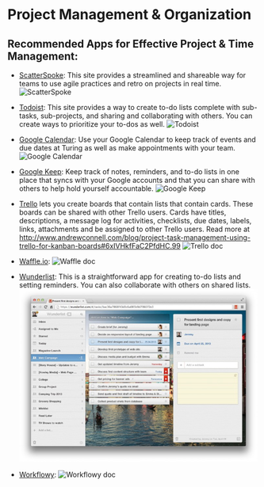 # Project Management & Organization

## Recommended Apps for Effective Project & Time Management:

* [ScatterSpoke](https://www.scatterspoke.com/): This site provides a streamlined and shareable way for teams to use agile practices and retro on projects in real time. 
![ScatterSpoke](https://github.com/turingschool/professional_skills/blob/master/images/ScatterSpoke.png)

* [Todoist](https://todoist.com): This site provides a way to create to-do lists complete with sub-tasks, sub-projects, and sharing and collaborating with others. You can create ways to prioritize your to-dos as well.
![Todoist](https://github.com/turingschool/professional_skills/blob/master/images/Todoist.png)

* [Google Calendar](https://calendar.google.com/calendar/): Use your Google Calendar to keep track of events and due dates at Turing as well as make appointments with your team. 
![Google Calendar](https://github.com/turingschool/professional_skills/blob/master/images/GoogleCalendar.png)

* [Google Keep](https://keep.google.com/u/0/): Keep track of notes, reminders, and to-do lists in one place that syncs with your Google accounts and that you can share with others to help hold yourself accountable. 
![Google Keep](https://github.com/turingschool/professional_skills/blob/master/images/GoogleKeep.png)

* [Trello](trello.com) lets you create boards that contain lists that contain cards. These boards can be shared with other Trello users. Cards have titles, descriptions, a message log for activities, checklists, due dates, labels, links, attachments and be assigned to other Trello users.
Read more at http://www.andrewconnell.com/blog/project-task-management-using-trello-for-kanban-boards#6xIVHkfFaC2PfdHC.99
![Trello doc](https://github.com/turingschool/professional_skills/blob/master/images/Trello.png)

* [Waffle.io](waffle.io): 
![Waffle doc](https://github.com/turingschool/professional_skills/blob/master/images/Waffle.io.png)

* [Wunderlist](https://www.wunderlist.com): This is a straightforward app for creating to-do lists and setting reminders. You can also collaborate with others on shared lists. 
![Wunderlist](images/Wunderlist.jpg)

* [Workflowy](https://workflowy.com): 
![Workflowy doc](https://github.com/turingschool/professional_skills/blob/master/images/Workflowy.png)
